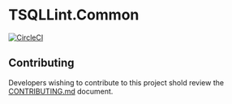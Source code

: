 # TSQLLint.Common

[![CircleCI](https://circleci.com/gh/tsqllint/tsqllint_common/tree/main.svg?style=svg)](https://circleci.com/gh/tsqllint/tsqllint_common/tree/main)

## Contributing

Developers wishing to contribute to this project shold review the [CONTRIBUTING.md](./CONTRIBUTING.md) document.
